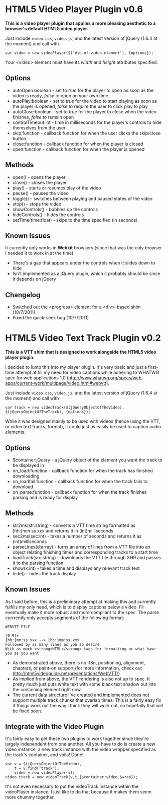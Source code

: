 HTML5 Video Player Plugin v0.6
==============================

**This is a video player plugin that applies a more pleasing aesthetic to a browser's default HTML5 video player.**

Just include `video.css`, `video.js`, and the latest version of jQuery (1.6.4 at the moment) and call with

	var video = new videoPlayer($('#id-of-video-element'), {options});

Your &lt;video&gt; element must have its *width* and *height* attributes specified.

## Options

* autoOpen:boolean - set to *true* for the player to open as soon as the video is ready, *false* to open on your own time
* autoPlay:boolean - set to *true* for the video to start playing as soon as the player is opened, *false* to require the user to click play to play
* autoClose:boolean - set to *true* for the player to close when the video finishes, *false* to remain open
* controlTimeout:int - time in milliseconds for the player's controls to hide themselves from the user
* skip:function - callback function for when the user clicks the skip/close button
* close:function - callback function for when the player is closed
* open:function - callback function for when the player is opened

## Methods

* open() - opens the player
* close() - closes the player
* play() - starts or resumes play of the video
* pause() - pauses the video
* toggle() - switches between playing and paused states of the video
* stop() - stops the video
* showControls() - bubbles up the controls
* hideControls() - hides the controls
* setTime(time:float) - skips to the time specified (in seconds)

## Known Issues

It currently only works in **Webkit** browsers (since that was the only browser I needed it to work in at the time).

* There's a gap that appears under the controls when it slides down to hide
* Isn't implemented as a jQuery plugin, which it probably should be since it depends on jQuery

## Changelog

* Switched out the &lt;progress&gt; element for a &lt;div&gt;-based shim (10/7/2011)
* Fixed the quick-seek bug (10/7/2011)

HTML5 Video Text Track Plugin v0.2
==================================

**This is a VTT shim that is designed to work alongside the HTML5 video player plugin.**

I decided to lump this into my player plugin. It's very basic and just a first-time attempt at fill my need for video captions while adhering to WHATWG spec for web applications 1.0 (http://www.whatwg.org/specs/web-apps/current-work/multipage/video.html#webvtt).

Just include `video.css`, `video.js`, and the latest version of jQuery (1.6.4 at the moment) and call with

	var track = new videoTrack($(jQueryObjectOfTheVideo), $(jQueryObjectOfTheTrack), {options});

While it was designed mainly to be used with videos (hence using the VTT, or video text tracks, format), it could just as easily be used to caption audio elements.

## Options

* $container:jQuery - a jQuery object of the element you want the track to be displayed in
* on_load:function - callback function for when the track has finished downloading
* on_loadfail:function - callback function for when the track fails to download
* on_parse:function - callback function for when the track finishes parsing and is ready for display

## Methods

* str2ms(str:string) - converts a VTT time string formatted as [hh:]mm:ss.xxx and returns it in (int)milliseconds
* sec2ms(sec:int) - takes a number of seconds and returns it as (int)milliseconds
* parseLines(d:array) - turns an array of lines from a VTT file into an object relating finishing times and corresponding tracks to a start time
* loadTrack(src:string) - downloads the VTT file through XHR and passes it to the parsing function
* show(k:int) - takes a time and displays any relevant track text
* hide() - hides the track display

## Known Issues

As I said before, this is a preliminary attempt at making this and currently fulfills my only need, which is to display captions below a video. I'll eventually make it more robust and more compliant to the spec. The parse currrently only accepts segments of the following format:

	WEBVTT FILE

	[0-9]+
	[hh:]mm:ss.xxx --> [hh:]mm:ss.xxx
	Followed by as many lines as you so desire
	With as much <strong>HTML</strong> tags for formatting or what have you as you want

* As demonstrated above, there is no i18n, positioning, alignment, chapters, or paint-on support (for more information, check out http://html5videoguide.net/presentations/WebVTT/)
* As implied from above, the VTT rendering is also not up to spec. It pretty much just puts white text with some black text shadow out into the containing element right now.
* The current data structure I've created and implemented does not support multiple track chunks that overlap times. This is a fairly easy fix if things work out the way I think they will work out, so hopefully that will be fixed soon.

## Integrate with the Video Plugin

It's fairly easy to get these two plugins to work together since they're largely independent from one another. All you have to do is create a new video instance, a new track instance with the video wrapper specified as the track's container, and voila! Done!

	var v = $(jQueryObjectOfTheVideo),
		t = v.find('track'),
		video = new videoPlayer(v);
	video.track = new videoTrack(v,t,{$container:video.$wrap});

It's not even necessary to put the videoTrack instance within the videoPlayer instance; I just like to do that because it makes them seem more chummy together.